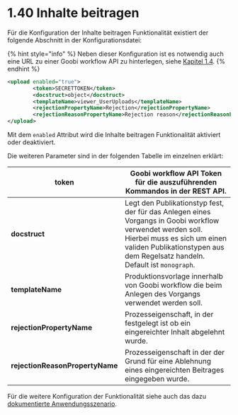 # 1.40 Inhalte beitragen

Für die Konfiguration der Inhalte beitragen Funktionalität existiert der folgende Abschnitt in der Konfigurationsdatei:&#x20;

{% hint style="info" %}
Neben dieser Konfiguration ist es notwendig auch eine URL zu einer Goobi workflow API zu hinterlegen, siehe [Kapitel 1.4](4.md).
{% endhint %}

```xml
<upload enabled="true">
        <token>SECRETTOKEN</token>
        <docstruct>object</docstruct>
        <templateName>viewer_UserUploads</templateName>
        <rejectionPropertyName>Rejection</rejectionPropertyName>
        <rejectionReasonPropertyName>Rejection reason</rejectionReasonPropertyName>
</upload>
```

Mit dem `enabled` Attribut wird die Inhalte beitragen Funktionalität aktiviert oder deaktiviert.

Die weiteren Parameter sind in der folgenden Tabelle im einzelnen erklärt:

| **token**                       | Goobi workflow API Token für die auszuführenden Kommandos in der REST API.                                                                                                                                             |
| ------------------------------- | ---------------------------------------------------------------------------------------------------------------------------------------------------------------------------------------------------------------------- |
| **docstruct**                   | Legt den Publikationstyp fest, der für das Anlegen eines Vorgangs in Goobi workflow verwendet werden soll. Hierbei muss es sich um einen validen Publikationstypen aus dem Regelsatz handeln. Default ist `monograph`. |
| **templateName**                | Produktionsvorlage innerhalb von Goobi workflow die beim Anlegen des Vorgangs verwendet werden soll.                                                                                                                   |
| **rejectionPropertyName**       | Prozesseigenschaft, in der festgelegt ist ob ein eingereichter Inhalt abgelehnt wurde.                                                                                                                                 |
| **rejectionReasonPropertyName** | Prozesseigenschaft in der der Grund für eine Ablehnung eines eingereichten Beitrages eingegeben wurde.                                                                                                                 |

Für die weitere Konfiguration der Funktionalität siehe auch das dazu [dokumentierte Anwendungsszenario](../../misc/1/13.md).
